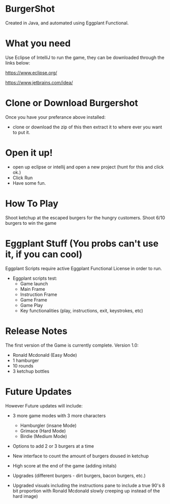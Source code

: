 # BurgerShot
Created in Java, and automated using Eggplant Functional.

# What you need
Use Eclipse of IntelliJ to run the game, they can be downloaded through the links below:

https://www.eclipse.org/

https://www.jetbrains.com/idea/

# Clone or Download Burgershot 
Once you have your preferance above installed:
- clone or download the zip of this then extract it to where ever you want to put it. 

# Open it up!
- open up eclipse or intellij and open a new project (hunt for this and click ok.) 
- Click Run 
- Have some fun. 

# How To Play
Shoot ketchup at the escaped burgers for the hungry customers.
Shoot 6/10 burgers to win the game

# Eggplant Stuff (You probs can't use it, if you can cool)
Eggplant Scripts require active Eggplant Functional License in order to run. 
- Eggplant scripts test:
    - Game launch
    - Main Frame
    - Instruction Frame
    - Game Frame
    - Game Play
    - Key functionalities (play, instructions, exit, keystrokes, etc)

# Release Notes
The first version of the Game is currently complete.
Version 1.0:
 - Ronald Mcdonald (Easy Mode) 
 - 1 hamburger 
 - 10 rounds 
 - 3 ketchup bottles 

# Future Updates
However Future updates will include:
- 3 more game modes with 3 more characters 
    - Hamburgler (insane Mode)
    - Grimace (Hard Mode)
    - Birdie (Medium Mode)
    
- Options to add 2 or 3 burgers at a time
- New interface to count the amount of burgers doused in ketchup 
- High score at the end of the game (adding initals)
- Upgrades (different burgers - dirt burgers, bacon burgers, etc.)
- Upgraded visuals including the instructions pane to include a true 90's 8 bit proportion with Ronald Mcdonald slowly creeping up instead of the hard image)
